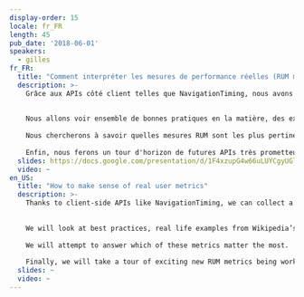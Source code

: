 ```yaml
---
display-order: 15
locale: fr_FR
length: 45
pub_date: '2018-06-01'
speakers:
  - gilles
fr_FR:
  title: "Comment interpréter les mesures de performance réelles (RUM metrics)"
  description: >-
    Grâce aux APIs côté client telles que NavigationTiming, nous avons la possibilité de collecter énormément d'informations sur la Performance Web réelle de nos utilisateur·rice·s. Cependant, la nature organique de ces données crée de nombreux pièges dans lesquels il est facile de tomber quand on tente de les interpréter. 
    
    
    Nous allons voir ensemble de bonnes pratiques en la matière, des exemples réels provenant du trafic de Wikipedia ainsi que des résultats de recherche récents que nous avons publié sur ce sujet. 
    
    Nous chercherons à savoir quelles mesures RUM sont les plus pertinentes. 
    
    Enfin, nous ferons un tour d'horizon de futures APIs très prometteuses en cours de développement au sein du groupe de travail Web Performance du W3C, et partagerons notre retour d'expérience sur celles-ci, les ayant testées récemment sur Wikipedia dans le cadre d'Origin Trials de Chrome.
  slides: https://docs.google.com/presentation/d/1F4xzupG4w66uLUYCgyUGlaD-wUROFTikwO8a9OAkTbQ/edit
  video: ~
en_US:
  title: "How to make sense of real user metrics"
  description: >-
    Thanks to client-side APIs like NavigationTiming, we can collect a lot of information about the real performance experienced by users. However, the organic nature of this data introduces many pitfalls when it comes to interpreting them. 
    
    
    We will look at best practices, real life examples from Wikipedia’s production traffic and recent research we’ve done on this subject. 
    
    We will attempt to answer which of these metrics matter the most. 
    
    Finally, we will take a tour of exciting new RUM metrics being worked on at the W3C Web Performance working group and share our experience testing them on Wikipedia with Google Origin Trials.
  slides: ~
  video: ~
---
```

